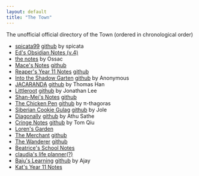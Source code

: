 ```yaml
---
layout: default
title: "The Town"
---
```


The unofficial official directory of the Town (ordered in chronological order)

- [spicata99](https://spicata.99000000.xyz/) [github](https://github.com/spicata/spicata.github.io) by spicata
- [Ed's Obsidian Notes (v.4)](https://ed.toomwn.xyz/)
- [the notes](https://notmario.github.io/thenotes/) by Ossac
- [Mace's Notes](https://macesnotes.netlify.app/) [github](https://github.com/MaceChettiyadan/Y11Notes)
- [Reaper's Year 11 Notes](https://grim4reaper.github.io/Year11Notes/) [github](https://github.com/Grim4Reaper/Year11Notes)
- [Into the Shadow Garten](https://shadowgarten.toomwn.xyz/) [github](https://github.com/anonymoof1528/into-the-shadow-garten) by Anonymous
- [JACARANDA](https://nottacoz.github.io/jacaranda/) [github](https://github.com/NotTacoz/jacaranda) by Thomas Han
- [Littleroot](https://nottaro.github.io/littleroot/) [github](https://github.com/nottaro/littleroot) by Jonathan Lee
- [Shan-Mei's Notes](https://shanmeis-notes.toomwn.xyz/) [github](https://github.com/Shan-Mei/shanmeis-notes)
- [The Chicken Pen](https://pi-thagoras.github.io/the-chicken-pen/) [github](https://github.com/Pi-thagoras/the-chicken-pen) by π-thagoras
- [Siberian Cookie Gulag](https://rubver16.github.io/joles-notes/) [github](https://github.com/Rubver16/joles-notes) by Jole
- [Diagonally](https://super-cookies.github.io/duk/) [github](https://github.com/Super-Cookies/duk) by Athu Sathe
- [Cringe Notes](https://grimreaper2654.github.io/Notes/) [github](https://github.com/GrimReaper2654/Notes) by Tom Qiu
- [Loren's Garden](https://ionized-satellite-e99.notion.site/Loren-s-2023-Notion-cd03827de0a743468d9fb5a70413fc95)
- [The Merchant](https://harzavad.github.io/the-merchant/) [github](https://github.com/harzavad/the-merchant)
- [The Wanderer](https://rewind789.github.io/wanderer-obsidian-archive/) [github](https://github.com/Rewind789/wanderer-obsidian-archive)
- [Beatrice's School Notes](https://beatricesychong.wixsite.com/notes)
- [claudia's life planner(?)](https://cshc.notion.site/cshc/claudia-s-life-planner-c23280690bef46b79adee2d0773c5591)
- [Baju's Learning](https://baju-s.toomwn.xyz/) [github](https://github.com/RJDJcool3/baju-s) by Ajay
- [Kat's Year 11 Notes](https://coreonett.notion.site/coreonett/Year-11-Notes-6978dbec99e943649a3a0773b2ee0587)
